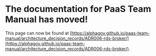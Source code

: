 
# The documentation for PaaS Team Manual has moved!
This page can now be found at [https://alphagov.github.io/paas-team-manual/architecture_decision_records/ADR006-rds-broker/](https://alphagov.github.io/paas-team-manual/architecture_decision_records/ADR006-rds-broker/).
